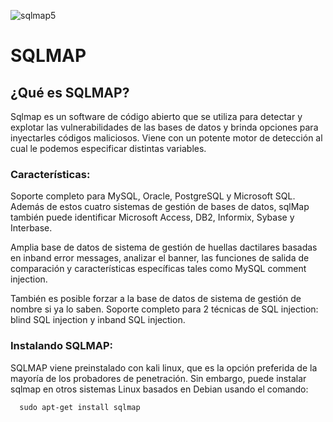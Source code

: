 ![sqlmap5](https://user-images.githubusercontent.com/103068924/165548242-89c75a3a-585f-4081-9289-93d2b9c9ed8e.png)

# SQLMAP

## ¿Qué es SQLMAP?

Sqlmap es un software de código abierto que se utiliza para detectar y explotar las vulnerabilidades de las bases de datos y brinda opciones para 
inyectarles códigos maliciosos. Viene con un potente motor de detección al cual le podemos especificar distintas variables.

### Características:

Soporte completo para MySQL, Oracle, PostgreSQL y Microsoft SQL. Además de estos cuatro sistemas de gestión de bases de datos, sqlMap también puede
identificar Microsoft Access, DB2, Informix, Sybase y Interbase.

Amplia base de datos de sistema de gestión de huellas dactilares basadas en inband error messages, analizar el banner, las funciones de salida de
comparación y características específicas tales como MySQL comment injection.

También es posible forzar a la base de datos de sistema de gestión de nombre si ya lo saben.
Soporte completo para 2 técnicas de SQL injection: blind SQL injection y inband SQL injection.

### Instalando SQLMAP:

SQLMAP viene preinstalado con kali linux, que es la opción preferida de la mayoría de los probadores de penetración. Sin embargo, puede instalar sqlmap 
en otros sistemas Linux basados en Debian usando el comando:
 
      sudo apt-get install sqlmap


